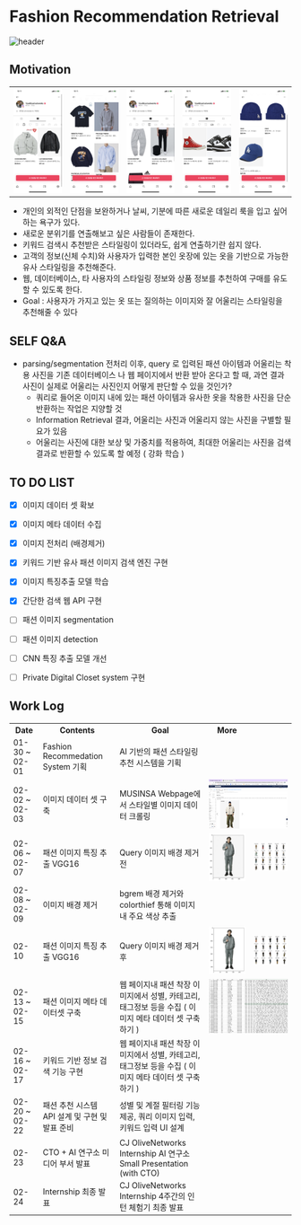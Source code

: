 # Fashion Recommendation Retrieval

![header](https://capsule-render.vercel.app/api?type=Rounded&color=gradient&height=100&section=footer&text=Fashion%20Image%20Retrieval%20&fontSize=30)

## Motivation
<div>
  <table>
    <tr>
      <td><img alt="아우터" src="https://github.com/B-JayU/CJ-Internship_23Winter/blob/main/ReadMe_IMG/Outer.png" /></td>
      <td><img alt="상의" src="https://github.com/B-JayU/CJ-Internship_23Winter/blob/main/ReadMe_IMG/Upper.png" /></td>
      <td><img alt="하의" src="https://github.com/B-JayU/CJ-Internship_23Winter/blob/main/ReadMe_IMG/Pants.png" /></td>
      <td><img alt="신발" src="https://github.com/B-JayU/CJ-Internship_23Winter/blob/main/ReadMe_IMG/Shoes.png" /></td>
      <td><img alt="악세사리" src="https://github.com/B-JayU/CJ-Internship_23Winter/blob/main/ReadMe_IMG/Acc.png" /></td>
    <tr>
  </table>
  
  - 개인의 외적인 단점을 보완하거나 날씨, 기분에 따른 새로운 데일리 룩을 입고 싶어 하는 욕구가 있다.
  - 새로운 분위기를 연출해보고 싶은 사람들이 존재한다.
  - 키워드 검색시 추천받은 스타일링이 있더라도, 쉽게 연출하기란 쉽지 않다.
  - 고객의 정보(신체 수치)와 사용자가 입력한 본인 옷장에 있는 옷을 기반으로 가능한 유사 스타일링을 추천해준다.
  - 웹, 데이터베이스, 타 사용자의 스타일링 정보와 상품 정보를 추천하여 구매를 유도할 수 있도록 한다.
  - Goal : 사용자가 가지고 있는 옷 또는 질의하는 이미지와 잘 어울리는 스타일링을 추천해줄 수 있다

</div>


## SELF Q&A

  - parsing/segmentation 전처리 이후, query 로 입력된 패션 아이템과 어울리는 착용 사진을 기존 데이터베이스 나 웹 페이지에서 반환 받아 온다고 할 때, 과연 결과 사진이 실제로 어울리는 사진인지 어떻게 판단할 수 있을 것인가?
    - 쿼리로 들어온 이미지 내에 있는 패션 아이템과 유사한 옷을 착용한 사진을 단순 반환하는 작업은 지양할 것
    - Information Retrieval 결과, 어울리는 사진과 어울리지 않는 사진을 구별할 필요가 있음
    - 어울리는 사진에 대한 보상 및 가중치를 적용하여, 최대한 어울리는 사진을 검색 결과로 반환할 수 있도록 할 예정 ( 강화 학습 )



## TO DO LIST

- [x] 이미지 데이터 셋 확보
- [x] 이미지 메타 데이터 수집
- [x] 이미지 전처리 (배경제거)
- [x] 키워드 기반 유사 패션 이미지 검색 엔진 구현
- [x] 이미지 특징추출 모델 학습
- [x] 간단한 검색 웹 API 구현

- [ ] 패션 이미지 segmentation
- [ ] 패션 이미지 detection
- [ ] CNN 특징 추출 모델 개선
- [ ] Private Digital Closet system 구현

## Work Log
<div>
<table>
  <th> Date </th>
  <th> Contents </th>
  <th> Goal </th>
  <th> More </th>
  <tr>
    <td> 01-30 ~ 02-01 </td>
    <td> Fashion Recommedation System 기획 </td>
    <td> 
        AI 기반의 패션 스타일링 추천 시스템을 기획
    </td>
    <td colspan=2> </td>
  </tr>
  <tr>
    <td> 02-02 ~ 02-03 </td>
    <td> 이미지 데이터 셋 구축 </td>
    <td> 
        MUSINSA Webpage에서 스타일별 이미지 데이터 크롤링
    </td>
    <td colspan=2> <img src="https://github.com/B-JayU/CJ-Internship_23Winter/blob/main/ReadMe_IMG/crawling.png"/> </td>
  </tr>
  
  <tr>
    <td> 02-06 ~ 02-07 </td>
    <td> 패션 이미지 특징 추출  VGG16 </td>
    <td> Query 이미지 배경 제거 전 </td>
    <td> <img src="https://github.com/B-JayU/CJ-Internship_23Winter/blob/main/ReadMe_IMG/original_img.png"/> </td>
    <td> <img src="https://github.com/B-JayU/CJ-Internship_23Winter/blob/main/ReadMe_IMG/original_ret.png"/> </td>
  </tr>
  <tr>
    <td> 02-08 ~ 02-09 </td>
    <td> 이미지 배경 제거 </td>
    <td> 
        bgrem 배경 제거와 colorthief 통해 이미지 내 주요 색상 추출
    </td>
    <td colspan=2> </td>
  </tr>
  <tr>
    <td> 02-10 </td>
    <td> 패션 이미지 특징 추출  VGG16 </td>
    <td> Query 이미지 배경 제거 후 </td>
    <td> <img src="https://github.com/B-JayU/CJ-Internship_23Winter/blob/main/ReadMe_IMG/removed_img.png"/> </td>
    <td> <img src="https://github.com/B-JayU/CJ-Internship_23Winter/blob/main/ReadMe_IMG/removed_ret.png"/> </td>
  </tr>
  <tr>
    <td> 02-13 ~ 02-15 </td>
    <td> 패션 이미지 메타 데이터셋 구축 </td>
    <td> 웹 페이지내 패션 착장 이미지에서 성별, 카테고리, 태그정보 등을 수집 ( 이미지 메타 데이터 셋 구축 하기 ) </td>
    <td colspan=2> <img src="https://github.com/B-JayU/CJ-Internship_23Winter/blob/main/ReadMe_IMG/metadata.png"/></td>
  </tr>
  <tr>
    <td> 02-16 ~ 02-17 </td>
    <td> 키워드 기반 정보 검색 기능 구현 </td>
    <td> 웹 페이지내 패션 착장 이미지에서 성별, 카테고리, 태그정보 등을 수집 ( 이미지 메타 데이터 셋 구축 하기 ) </td>
    <td colspan=2> </td>
  </tr>
  <tr>
    <td> 02-20 ~ 02-22 </td>
    <td> 패션 추천 시스템 API 설계 및 구현 및 발표 준비</td>
    <td> 성별 및 계절 필터링 기능 제공, 쿼리 이미지 입력, 키워드 입력 UI 설계 </td>
    <td colspan=2> </td>
  </tr>
  <tr>
    <td> 02-23 </td>
    <td> CTO + AI 연구소 미디어 부서 발표 </td>
    <td> 
        CJ OliveNetworks Internship AI 연구소 Small Presentation (with CTO)
    </td>
    <td colspan=2>  </td>
  </tr>
  <tr>
    <td> 02-24 </td>
    <td> Internship 최종 발표 </td>
    <td> 
        CJ OliveNetworks Internship 4주간의 인턴 체험기 최종 발표
    </td>
    <td colspan=2>  </td>
  </tr>
</div> 
